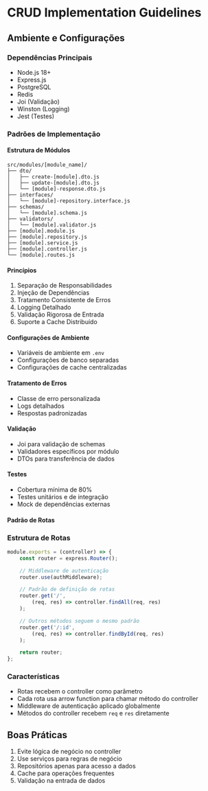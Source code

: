 # CRUD Implementation Guidelines

## Ambiente e Configurações

### Dependências Principais
- Node.js 18+
- Express.js
- PostgreSQL
- Redis
- Joi (Validação)
- Winston (Logging)
- Jest (Testes)

### Padrões de Implementação

#### Estrutura de Módulos
```
src/modules/[module_name]/
├── dto/
│   ├── create-[module].dto.js
│   ├── update-[module].dto.js
│   └── [module]-response.dto.js
├── interfaces/
│   └── [module]-repository.interface.js
├── schemas/
│   └── [module].schema.js
├── validators/
│   └── [module].validator.js
├── [module].module.js
├── [module].repository.js
├── [module].service.js
├── [module].controller.js
└── [module].routes.js
```

#### Princípios
1. Separação de Responsabilidades
2. Injeção de Dependências
3. Tratamento Consistente de Erros
4. Logging Detalhado
5. Validação Rigorosa de Entrada
6. Suporte a Cache Distribuído

#### Configurações de Ambiente
- Variáveis de ambiente em `.env`
- Configurações de banco separadas
- Configurações de cache centralizadas

#### Tratamento de Erros
- Classe de erro personalizada
- Logs detalhados
- Respostas padronizadas

#### Validação
- Joi para validação de schemas
- Validadores específicos por módulo
- DTOs para transferência de dados

#### Testes
- Cobertura mínima de 80%
- Testes unitários e de integração
- Mock de dependências externas

#### Padrão de Rotas

### Estrutura de Rotas
```javascript
module.exports = (controller) => {
    const router = express.Router();

    // Middleware de autenticação
    router.use(authMiddleware);

    // Padrão de definição de rotas
    router.get('/', 
        (req, res) => controller.findAll(req, res)
    );

    // Outros métodos seguem o mesmo padrão
    router.get('/:id', 
        (req, res) => controller.findById(req, res)
    );

    return router;
};
```

### Características
- Rotas recebem o controller como parâmetro
- Cada rota usa arrow function para chamar método do controller
- Middleware de autenticação aplicado globalmente
- Métodos do controller recebem `req` e `res` diretamente

## Boas Práticas

1. Evite lógica de negócio no controller
2. Use serviços para regras de negócio
3. Repositórios apenas para acesso a dados
4. Cache para operações frequentes
5. Validação na entrada de dados
